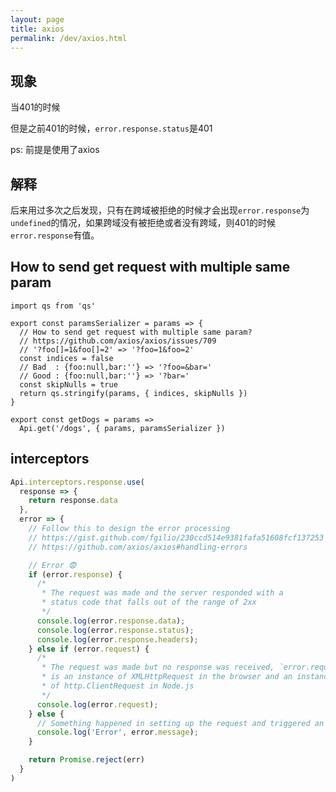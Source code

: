 ```yaml
---
layout: page
title: axios
permalink: /dev/axios.html
---
```


## 现象

当401的时候

但是之前401的时候，`error.response.status`是401

ps: 前提是使用了axios

## 解释

后来用过多次之后发现，只有在跨域被拒绝的时候才会出现`error.response`为`undefined`的情况，如果跨域没有被拒绝或者没有跨域，则401的时候`error.response`有值。

## How to send get request with multiple same param

```
import qs from 'qs'

export const paramsSerializer = params => {
  // How to send get request with multiple same param?
  // https://github.com/axios/axios/issues/709
  // '?foo[]=1&foo[]=2' => '?foo=1&foo=2'
  const indices = false
  // Bad  : {foo:null,bar:''} => '?foo=&bar='
  // Good : {foo:null,bar:''} => '?bar='
  const skipNulls = true
  return qs.stringify(params, { indices, skipNulls })
}

export const getDogs = params =>
  Api.get('/dogs', { params, paramsSerializer })
```

## interceptors

```js
Api.interceptors.response.use(
  response => {
    return response.data
  },
  error => {
    // Follow this to design the error processing
    // https://gist.github.com/fgilio/230ccd514e9381fafa51608fcf137253
    // https://github.com/axios/axios#handling-errors

    // Error 😨
    if (error.response) {
      /*
       * The request was made and the server responded with a
       * status code that falls out of the range of 2xx
       */
      console.log(error.response.data);
      console.log(error.response.status);
      console.log(error.response.headers);
    } else if (error.request) {
      /*
       * The request was made but no response was received, `error.request`
       * is an instance of XMLHttpRequest in the browser and an instance
       * of http.ClientRequest in Node.js
       */
      console.log(error.request);
    } else {
      // Something happened in setting up the request and triggered an Error
      console.log('Error', error.message);
    }

    return Promise.reject(err)
  }
)
```
